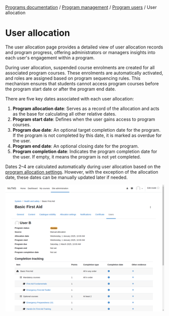 [Programs documentation](index.md) / [Program management](management_index.md) / [Program users](management_program_users.md) / User allocation

# User allocation

The user allocation page provides a detailed view of user allocation records and program progress, offering administrators
or managers insights into each user's engagement within a program.

During user allocation, suspended course enrolments are created for all associated program courses. These enrolments are
automatically activated, and roles are assigned based on program sequencing rules. This mechanism ensures that students
cannot access program courses before the program start date or after the program end date.

There are five key dates associated with each user allocation:

1. **Program allocation date**: Serves as a record of the allocation and acts as the base for calculating all other relative dates.
2. **Program start date**: Defines when the user gains access to program courses.
3. **Program due date**: An optional target completion date for the program. If the program is not completed by this date, it is marked as overdue for the user.
4. **Program end date**: An optional closing date for the program.
5. **Program completion date**: Indicates the program completion date for the user. If empty, it means the program is not yet completed.

Dates 2–4 are calculated automatically during user allocation based on the [program allocation settings](management_program_allocation.md). However,
with the exception of the allocation date, these dates can be manually updated later if needed.

![User allocation](img/allocation.png)  
